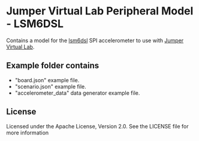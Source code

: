 # Jumper Virtual Lab Peripheral Model - LSM6DSL
Contains a model for the [lsm6dsl](http://www.st.com/en/mems-and-sensors/lsm6dsl.html) SPI accelerometer to use with [Jumper Virtual Lab](https://vlab.jumper.io).

## Example folder contains
- "board.json" example file.
- "scenario.json" example file.
- "accelerometer_data" data generator example file.

## License
Licensed under the Apache License, Version 2.0. See the LICENSE file for more information
